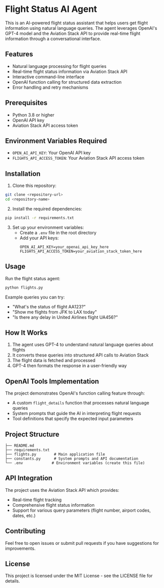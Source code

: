 # Flight Status AI Agent

This is an AI-powered flight status assistant that helps users get flight information using natural language queries. The agent leverages OpenAI's GPT-4 model and the Aviation Stack API to provide real-time flight information through a conversational interface.

## Features

- Natural language processing for flight queries
- Real-time flight status information via Aviation Stack API
- Interactive command-line interface
- OpenAI function calling for structured data extraction
- Error handling and retry mechanisms

## Prerequisites

- Python 3.8 or higher
- OpenAI API key
- Aviation Stack API access token

## Environment Variables Required

- `OPEN_AI_API_KEY`: Your OpenAI API key
- `FLIGHTS_API_ACCESS_TOKEN`: Your Aviation Stack API access token

## Installation

1. Clone this repository:
```bash
git clone <repository-url>
cd <repository-name>
```

2. Install the required dependencies:
```bash
pip install -r requirements.txt
```

3. Set up your environment variables:
   - Create a `.env` file in the root directory
   - Add your API keys:
     ```
     OPEN_AI_API_KEY=your_openai_api_key_here
     FLIGHTS_API_ACCESS_TOKEN=your_aviation_stack_token_here
     ```

## Usage

Run the flight status agent:
```bash
python flights.py
```

Example queries you can try:
- "What's the status of flight AA123?"
- "Show me flights from JFK to LAX today"
- "Is there any delay in United Airlines flight UA456?"

## How It Works

1. The agent uses GPT-4 to understand natural language queries about flights
2. It converts these queries into structured API calls to Aviation Stack
3. The flight data is fetched and processed
4. GPT-4 then formats the response in a user-friendly way

## OpenAI Tools Implementation

The project demonstrates OpenAI's function calling feature through:
- A custom `flight_details` function that processes natural language queries
- System prompts that guide the AI in interpreting flight requests
- Tool definitions that specify the expected input parameters

## Project Structure

```
├── README.md
├── requirements.txt
├── flights.py        # Main application file
├── constants.py      # System prompts and API documentation
└── .env             # Environment variables (create this file)
```

## API Integration

The project uses the Aviation Stack API which provides:
- Real-time flight tracking
- Comprehensive flight status information
- Support for various query parameters (flight number, airport codes, dates, etc.)

## Contributing

Feel free to open issues or submit pull requests if you have suggestions for improvements.

## License

This project is licensed under the MIT License - see the LICENSE file for details.